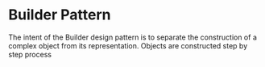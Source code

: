 # Builder Pattern

The intent of the Builder design pattern is to separate the construction of a complex object from its representation.
Objects are constructed step by step process
